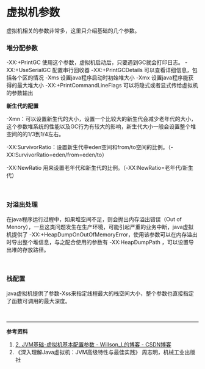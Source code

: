 # 虚拟机参数

虚拟机相关的参数非常多，这里只介绍基础的几个参数。

### 堆分配参数
-XX:+PrintGC    使用这个参数，虚拟机启动后，只要遇到GC就会打印日志。
-XX:+UseSerialGC    配置串行回收器
-XX:+PrintGCDetails    可以查看详细信息，包括各个区的情况
-Xms  设置java程序启动时初始堆大小
-Xmx  设置java程序能获得的最大堆大小
-XX:+PrintCommandLineFlags    可以将隐式或者显式传给虚拟机的参数输出

**新生代的配置**

-Xmn：可以设置新生代的大小，设置一个比较大的新生代会减少老年代的大小，这个参数堆系统的性能以及GC行为有较大的影响，新生代大小一般会设置整个堆空间的的1/3到1/4左右。

-XX:SurvivorRatio：设置新生代中eden空间和from/to空间的比例。（-XX:SurvivorRatio=eden/from=eden/to）

-XX:NewRatio  用来设置老年代和新生代的比例。（-XX:NewRatio=老年代/新生代）

<br>

### 对溢出处理
在java程序运行过程中，如果堆空间不足，则会抛出内存溢出错误（Out of Menory），一旦这类问题发生在生产环境，可能引起严重的业务中断，java虚拟机提供了 -XX:+HeapDumpOnOutOfMemoryError，使用该参数可以在内存溢出时导出整个堆信息，与之配合使用的参数有 -XX:HeapDumpPath ，可以设置导出堆的存放路径。

<br>

### 栈配置

java虚拟机提供了参数-Xss来指定线程最大的栈空间大小，整个参数也直接指定了函数可调用的最大深度。



<br>

---

**参考资料**

1.   [2. JVM基础-虚拟机基本配置参数 - Willson_L的博客 - CSDN博客](https://blog.csdn.net/willson_l/article/details/82771042)
2. 《深入理解Java虚拟机：JVM高级特性与最佳实践》 周志明，机械工业出版社

